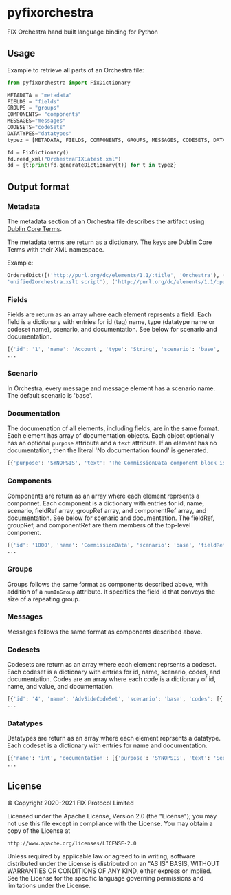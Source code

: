 # pyfixorchestra
FIX Orchestra hand built language binding for Python

## Usage

Example to retrieve all parts of an Orchestra file:

```python
from pyfixorchestra import FixDictionary

METADATA = "metadata"
FIELDS = "fields"
GROUPS = "groups"
COMPONENTS= "components"
MESSAGES="messages"
CODESETS="codeSets"
DATATYPES="datatypes"
typez = [METADATA, FIELDS, COMPONENTS, GROUPS, MESSAGES, CODESETS, DATATYPES]

fd = FixDictionary()
fd.read_xml("OrchestraFIXLatest.xml")
dd = {t:print(fd.generateDictionary(t)) for t in typez}
```

## Output format

### Metadata

The metadata section of an Orchestra file describes the artifact using [Dublin Core Terms](https://www.dublincore.org/specifications/dublin-core/dcmi-terms/).

The metadata terms are return as a dictionary. The keys are Dublin Core Terms with their XML namespace.

Example:

```python
OrderedDict([('http://purl.org/dc/elements/1.1/:title', 'Orchestra'), ('http://purl.org/dc/elements/1.1/:creator', 
'unified2orchestra.xslt script'), ('http://purl.org/dc/elements/1.1/:publisher', 'FIX Trading Community'), ('http://purl.org/dc/elements/1.1/:date', '2021-08-14T22:38:48.950856Z'), ('http://purl.org/dc/elements/1.1/:format', 'Orchestra schema'), ('http://purl.org/dc/elements/1.1/:source', 'FIX Unified Repository'), ('http://purl.org/dc/elements/1.1/:rights', 'Copyright (c) FIX Protocol Ltd. All Rights Reserved.')])
```

### Fields

Fields are return as an array where each element reprsents a field. Each field is a dictionary with entries for id (tag) name, type (datatype name or codeset name), scenario, and documentation. See below for scenario and documentation.

```python
[{'id': '1', 'name': 'Account', 'type': 'String', 'scenario': 'base', 'documentation': [{'purpose': 'SYNOPSIS', 'text': 'Account mnemonic as agreed between buy and sell sides, e.g. broker and institution or investor/intermediary and fund manager.'}]}, {'id': '2', 'name': 'AdvId', 'type': 'String', 'scenario': 'base', 'documentation': [{'purpose': 'SYNOPSIS', 'text': 'Unique identifier of advertisement message.\n         (Prior to FIX 4.1 this field was of type int)'}]}, {'id': '3', 'name': 'AdvRefID', 'type': 'String', 'scenario': 'base', 'documentation': [{'purpose': 'SYNOPSIS', 'text': 'Reference identifier used with CANCEL and REPLACE transaction types.\n         (Prior to FIX 4.1 this field was of type int)'}]}, {'id': '4', 'name': 'AdvSide', 'type': 'AdvSideCodeSet', 'scenario': 'base', 'documentation': [{'purpose': 'SYNOPSIS', 'text': "Broker's side of advertised trade"}]}, {'id': '5', 'name': 'AdvTransType', 'type': 'AdvTransTypeCodeSet', 'scenario': 'base', 'documentation': [{'purpose': 'SYNOPSIS', 'text': 'Identifies advertisement message transaction type'}]}, 
...
```

### Scenario

In Orchestra, every message and message element has a scenario name. The default scenario is 'base'.


### Documentation

The documenation of all elements, including fields, are in the same format. Each element has array of documentation objects. Each object optionally has an optional `purpose` attribute and a `text` attribute. If an element has no documentation, then the literal 'No documentation found' is generated.

```python
[{'purpose': 'SYNOPSIS', 'text': 'The CommissionData component block is used to carry commission information such as the type of commission and the rate. Use the CommissionDataGrp component as an alternative if multiple commissions or enhanced attributes are needed.'}, {'purpose': 'ELABORATION', 'text': 'This component may be used to provide aggregated commission data of a given CommType(13) where the CommissionDataGrp maybe used to include the detail splits ...'}]
```

### Components

Components are return as an array where each element reprsents a componnet. Each component is a dictionary with entries for id, name,  scenario, fieldRef array, groupRef array, and componentRef array, and documentation. See below for scenario and documentation. The fieldRef, groupRef, and componentRef are them members of the top-level component.

```python
[{'id': '1000', 'name': 'CommissionData', 'scenario': 'base', 'fieldRef': [{'id': '12', 'documentation': ['No documentation found']}, {'id': '13', 'documentation': ['No documentation found']}, {'id': '479', 'documentation': ['No documentation found']}, {'id': '1233', 'documentation': ['No documentation found']}, {'id': '1238', 'documentation': ['No documentation found']}, {'id': '497', 'documentation': ['No documentation found']}], 'groupRef': [], 'componentRef': [], 'documentation': [{'purpose': 'SYNOPSIS', 'text': 'The CommissionData component block is used to carry commission information such as the type of commission and the rate. Use the CommissionDataGrp component as an alternative if multiple commissions or enhanced attributes are needed.'}, {'purpose': 'ELABORATION', 'text': 'This component may be used to provide aggregated commission data of a given CommType(13) where the CommissionDataGrp maybe used to include the detail splits provided the commission is of the same commission basis type. For example, CommissionData may contain CommType(13) of 3 (Absolute) and a Commission(12) value of "15". CommissionDataGrp may be used to show how this Commission(12) value of "15" is split up as long as the CommissionBasis(2642) is also 3 (Absolute) for each of the instances added together. This method of aggregated commission data may also be applied to this component to provide a total when the instances of the detail splits in CommissionDataGrp contain leg level information (indicated by the usage of CommissionLegRefID(2649) in CommissionDataGrp). Note that it is only possible to aggregate values for a single commission basis type.'}]}, {'id': '1001', 'name': 'DiscretionInstructions', 'scenario': 'base', 'fieldRef': [{'id': '388', 'documentation': [{'text', 'What the discretionary price is related to (e.g. primary price, display price etc)'}]}, {'id': '389', 'documentation': [{'Amount (signed) added to the "related to" price specified via DiscretionInst, in the context of DiscretionOffsetType', 'text'}]}, {'id': '841', 'documentation': [{'text', 'Describes whether discretion price is static/fixed or floats'}]}, {'id': '842', 'documentation': [{'text', 'Type of Discretion Offset (e.g. price offset, tick offset etc)'}]}, {'id': '843', 'documentation': [{'Specifies the nature of the resulting discretion price (e.g. or better limit, strict limit etc)', 'text'}]}, {'id': '844', 'documentation': [{'If the calculated discretion price is not a valid tick price, specifies how to round the price (e.g. to be more or less aggressive)', 'text'}]}, {'id': '846', 'documentation': [{'text', 'The scope of "related to" price of the discretion (e.g. local, global etc)'}]}], 'groupRef': [], 'componentRef': [], 'documentation': [{'purpose': 'SYNOPSIS', 'text': 'The presence of DiscretionInstructions component block on an order indicates that the trader wishes to display one price but will accept trades at another price.'}]}, 
...
```
### Groups

Groups follows the same format as components described above, with addition of a `numInGroup` attribute. It specifies the field id that conveys the size of a repeating group.

### Messages

Messages follows the same format as components described above.

### Codesets

Codesets are return as an array where each element reprsents a codeset. Each codeset is a dictionary with entries for id, name,  scenario, codes, and documentation. Codes are an array where each code is a dictionary of id, name, and value, and documentation.

```python
[{'id': '4', 'name': 'AdvSideCodeSet', 'scenario': 'base', 'codes': [{'name': 'Buy', 'id': '4001', 'value': 'B', 'documentation': [{'purpose': 'SYNOPSIS', 'text': 'Buy'}]}, {'name': 'Sell', 'id': '4002', 'value': 'S', 'documentation': [{'purpose': 'SYNOPSIS', 'text': 'Sell'}]}, {'name': 'Trade', 'id': '4003', 'value': 'T', 'documentation': [{'purpose': 'SYNOPSIS', 'text': 'Trade'}]}, {'name': 'Cross', 'id': '4004', 'value': 'X', 'documentation': [{'purpose': 'SYNOPSIS', 'text': 'Cross'}]}], 'documentation': [{'purpose': 'SYNOPSIS', 'text': "Broker's side of advertised trade"}]}, {'id': '5', 'name': 'AdvTransTypeCodeSet', 'scenario': 'base', 'codes': [{'name': 'New', 'id': '5001', 'value': 'N', 'documentation': [{'purpose': 'SYNOPSIS', 'text': 'New'}]}, {'name': 'Cancel', 'id': '5002', 'value': 'C', 'documentation': [{'purpose': 'SYNOPSIS', 'text': 'Cancel'}]}, {'name': 'Replace', 'id': '5003', 'value': 'R', 'documentation': [{'purpose': 'SYNOPSIS', 'text': 'Replace'}]}], 'documentation': [{'purpose': 'SYNOPSIS', 'text': 'Identifies advertisement message transaction type'}]},
...
```

### Datatypes

Datatypes are return as an array where each element reprsents a datatype. Each codeset is a dictionary with entries for name and documentation.

```python
[{'name': 'int', 'documentation': [{'purpose': 'SYNOPSIS', 'text': 'Sequence of digits without commas or decimals and optional sign character (ASCII characters "-" and "0" - "9" ). The sign character utilizes one byte (i.e. positive int is "99999" while negative int is "-99999"). Note that int values may contain leading zeros (e.g. "00023" = "23").'}, {'purpose': 'EXAMPLE', 'text': '723 in field 21 would be mapped int as |21=723|. -723 in field 12 would be mapped int as |12=-723|.'}]}, {'name': 'Length', 'documentation': [{'purpose': 'SYNOPSIS', 'text': 'int field representing the length in bytes. Value must be positive.'}]},
...
```

## License
© Copyright 2020-2021 FIX Protocol Limited

Licensed under the Apache License, Version 2.0 (the "License");
you may not use this file except in compliance with the License.
You may obtain a copy of the License at

    http://www.apache.org/licenses/LICENSE-2.0

Unless required by applicable law or agreed to in writing, software
distributed under the License is distributed on an "AS IS" BASIS,
WITHOUT WARRANTIES OR CONDITIONS OF ANY KIND, either express or implied.
See the License for the specific language governing permissions and
limitations under the License.